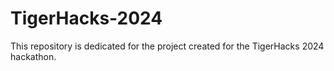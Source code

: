 # TigerHacks-2024
This repository is dedicated for the project created for the TigerHacks 2024 hackathon.
